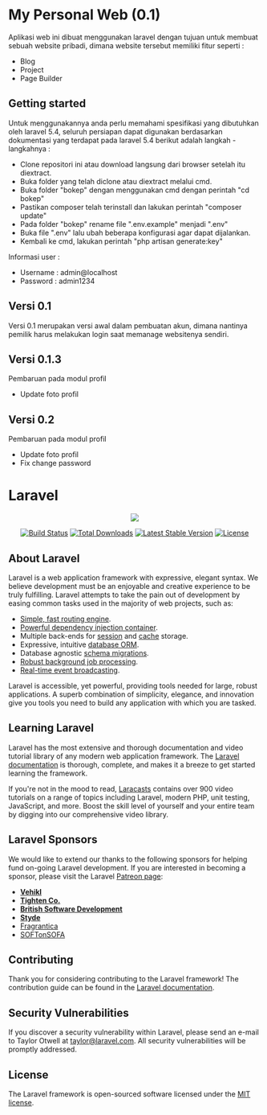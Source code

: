 # My Personal Web (0.1)

Aplikasi web ini dibuat menggunakan laravel dengan tujuan untuk membuat sebuah website pribadi, dimana website tersebut memiliki fitur seperti :
- Blog
- Project
- Page Builder

## Getting started
Untuk menggunakannya anda perlu memahami spesifikasi yang dibutuhkan oleh laravel 5.4, seluruh persiapan dapat digunakan berdasarkan dokumentasi yang terdapat pada laravel 5.4 berikut adalah langkah - langkahnya :

- Clone repositori ini atau download langsung dari browser setelah itu diextract.
- Buka folder yang telah diclone atau diextract melalui cmd.
- Buka folder "bokep" dengan menggunakan cmd dengan perintah "cd bokep"
- Pastikan composer telah terinstall dan lakukan perintah "composer update"
- Pada folder "bokep" rename file ".env.example" menjadi ".env"
- Buka file ".env" lalu ubah beberapa konfigurasi agar dapat dijalankan.
- Kembali ke cmd, lakukan perintah "php artisan generate:key"

Informasi user :
- Username : admin@localhost
- Password : admin1234

## Versi 0.1

Versi 0.1 merupakan versi awal dalam pembuatan akun, dimana nantinya pemilik harus melakukan login saat memanage websitenya sendiri.

## Versi 0.1.3
Pembaruan pada modul profil
- Update foto profil

## Versi 0.2
Pembaruan pada modul profil
- Update foto profil
- Fix change password

# Laravel

<p align="center"><img src="https://laravel.com/assets/img/components/logo-laravel.svg"></p>

<p align="center">
<a href="https://travis-ci.org/laravel/framework"><img src="https://travis-ci.org/laravel/framework.svg" alt="Build Status"></a>
<a href="https://packagist.org/packages/laravel/framework"><img src="https://poser.pugx.org/laravel/framework/d/total.svg" alt="Total Downloads"></a>
<a href="https://packagist.org/packages/laravel/framework"><img src="https://poser.pugx.org/laravel/framework/v/stable.svg" alt="Latest Stable Version"></a>
<a href="https://packagist.org/packages/laravel/framework"><img src="https://poser.pugx.org/laravel/framework/license.svg" alt="License"></a>
</p>

## About Laravel

Laravel is a web application framework with expressive, elegant syntax. We believe development must be an enjoyable and creative experience to be truly fulfilling. Laravel attempts to take the pain out of development by easing common tasks used in the majority of web projects, such as:

- [Simple, fast routing engine](https://laravel.com/docs/routing).
- [Powerful dependency injection container](https://laravel.com/docs/container).
- Multiple back-ends for [session](https://laravel.com/docs/session) and [cache](https://laravel.com/docs/cache) storage.
- Expressive, intuitive [database ORM](https://laravel.com/docs/eloquent).
- Database agnostic [schema migrations](https://laravel.com/docs/migrations).
- [Robust background job processing](https://laravel.com/docs/queues).
- [Real-time event broadcasting](https://laravel.com/docs/broadcasting).

Laravel is accessible, yet powerful, providing tools needed for large, robust applications. A superb combination of simplicity, elegance, and innovation give you tools you need to build any application with which you are tasked.

## Learning Laravel

Laravel has the most extensive and thorough documentation and video tutorial library of any modern web application framework. The [Laravel documentation](https://laravel.com/docs) is thorough, complete, and makes it a breeze to get started learning the framework.

If you're not in the mood to read, [Laracasts](https://laracasts.com) contains over 900 video tutorials on a range of topics including Laravel, modern PHP, unit testing, JavaScript, and more. Boost the skill level of yourself and your entire team by digging into our comprehensive video library.

## Laravel Sponsors

We would like to extend our thanks to the following sponsors for helping fund on-going Laravel development. If you are interested in becoming a sponsor, please visit the Laravel [Patreon page](http://patreon.com/taylorotwell):

- **[Vehikl](http://vehikl.com)**
- **[Tighten Co.](https://tighten.co)**
- **[British Software Development](https://www.britishsoftware.co)**
- **[Styde](https://styde.net)**
- [Fragrantica](https://www.fragrantica.com)
- [SOFTonSOFA](https://softonsofa.com/)

## Contributing

Thank you for considering contributing to the Laravel framework! The contribution guide can be found in the [Laravel documentation](http://laravel.com/docs/contributions).

## Security Vulnerabilities

If you discover a security vulnerability within Laravel, please send an e-mail to Taylor Otwell at taylor@laravel.com. All security vulnerabilities will be promptly addressed.

## License

The Laravel framework is open-sourced software licensed under the [MIT license](http://opensource.org/licenses/MIT).

